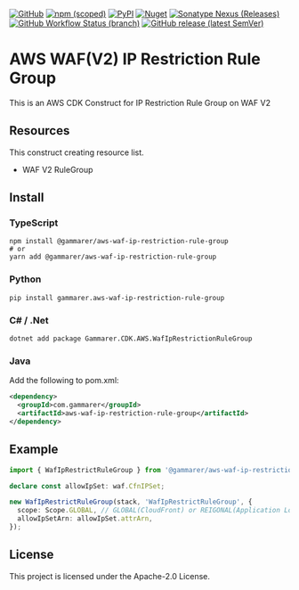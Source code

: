 [![GitHub](https://img.shields.io/github/license/yicr/aws-waf-ip-restriction-rule-group?style=flat-square)](https://github.com/yicr/aws-waf-ip-restriction-rule-group/blob/main/LICENSE)
[![npm (scoped)](https://img.shields.io/npm/v/@gammarer/aws-waf-ip-restriction-rule-group?style=flat-square)](https://www.npmjs.com/package/@gammarer/aws-waf-ip-restriction-rule-group)
[![PyPI](https://img.shields.io/pypi/v/gammarer.aws-waf-ip-restriction-rule-group?style=flat-square)](https://pypi.org/project/gammarer.aws-waf-ip-restriction-rule-group/)
[![Nuget](https://img.shields.io/nuget/v/Gammarer.CDK.AWS.WafIpRestrictionRuleGroup?style=flat-square)](https://www.nuget.org/packages/Gammarer.CDK.AWS.WafIpRestrictionRuleGroup/)
[![Sonatype Nexus (Releases)](https://img.shields.io/nexus/r/com.gammarer/aws-waf-ip-restriction-rule-group?server=https%3A%2F%2Fs01.oss.sonatype.org%2F&style=flat-square)](https://s01.oss.sonatype.org/content/repositories/releases/com/gammarer/aws-waf-ip-restriction-rule-group/)
[![GitHub Workflow Status (branch)](https://img.shields.io/github/actions/workflow/status/yicr/aws-waf-ip-restriction-rule-group/release.yml?branch=main&label=release&style=flat-square)](https://github.com/yicr/aws-waf-ip-restriction-rule-group/actions/workflows/release.yml)
[![GitHub release (latest SemVer)](https://img.shields.io/github/v/release/yicr/aws-waf-ip-restriction-rule-group?sort=semver&style=flat-square)](https://github.com/yicr/aws-waf-ip-restriction-rule-group/releases)

# AWS WAF(V2) IP Restriction Rule Group

This is an AWS CDK Construct for IP Restriction Rule Group on WAF V2

## Resources

This construct creating resource list.

- WAF V2 RuleGroup

## Install

### TypeScript

```shell
npm install @gammarer/aws-waf-ip-restriction-rule-group
# or
yarn add @gammarer/aws-waf-ip-restriction-rule-group
```

### Python

```shell
pip install gammarer.aws-waf-ip-restriction-rule-group
```

### C# / .Net

```shell
dotnet add package Gammarer.CDK.AWS.WafIpRestrictionRuleGroup
```

### Java

Add the following to pom.xml:

```xml
<dependency>
  <groupId>com.gammarer</groupId>
  <artifactId>aws-waf-ip-restriction-rule-group</artifactId>
</dependency>
```


## Example

```typescript
import { WafIpRestrictRuleGroup } from '@gammarer/aws-waf-ip-restriction-rule-group';

declare const allowIpSet: waf.CfnIPSet;

new WafIpRestrictRuleGroup(stack, 'WafIpRestrictRuleGroup', {
  scope: Scope.GLOBAL, // GLOBAL(CloudFront) or REIGONAL(Application Load Balancer (ALB), Amazon API Gateway REST API, an AWS AppSync GraphQL API, or an Amazon Cognito user pool)
  allowIpSetArn: allowIpSet.attrArn,
});

```

## License

This project is licensed under the Apache-2.0 License.